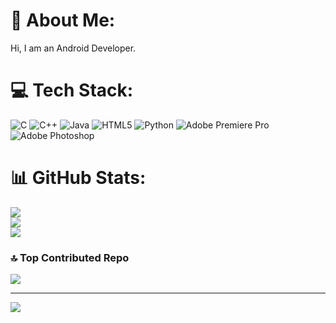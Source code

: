 # 💫 About Me:
Hi, I am an Android Developer.


# 💻 Tech Stack:
![C](https://img.shields.io/badge/c-%2300599C.svg?style=for-the-badge&logo=c&logoColor=white) ![C++](https://img.shields.io/badge/c++-%2300599C.svg?style=for-the-badge&logo=c%2B%2B&logoColor=white) ![Java](https://img.shields.io/badge/java-%23ED8B00.svg?style=for-the-badge&logo=openjdk&logoColor=white) ![HTML5](https://img.shields.io/badge/html5-%23E34F26.svg?style=for-the-badge&logo=html5&logoColor=white) ![Python](https://img.shields.io/badge/python-3670A0?style=for-the-badge&logo=python&logoColor=ffdd54) ![Adobe Premiere Pro](https://img.shields.io/badge/Adobe%20Premiere%20Pro-9999FF.svg?style=for-the-badge&logo=Adobe%20Premiere%20Pro&logoColor=white) ![Adobe Photoshop](https://img.shields.io/badge/adobe%20photoshop-%2331A8FF.svg?style=for-the-badge&logo=adobe%20photoshop&logoColor=white)
# 📊 GitHub Stats:
![](https://github-readme-stats.vercel.app/api?username=rahulsrenj&theme=dark&hide_border=false&include_all_commits=false&count_private=false)<br/>
![](https://nirzak-streak-stats.vercel.app/?user=rahulsrenj&theme=dark&hide_border=false)<br/>
![](https://github-readme-stats.vercel.app/api/top-langs/?username=rahulsrenj&theme=dark&hide_border=false&include_all_commits=false&count_private=false&layout=compact)

### 🔝 Top Contributed Repo
![](https://github-contributor-stats.vercel.app/api?username=rahulsrenj&limit=5&theme=dark&combine_all_yearly_contributions=true)

---
[![](https://visitcount.itsvg.in/api?id=rahulsrenj&icon=0&color=0)](https://visitcount.itsvg.in)

<!-- Proudly created with GPRM ( https://gprm.itsvg.in ) -->
